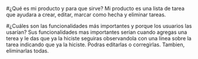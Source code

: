 #¿Qué es mi producto y para que sirve?
Mi producto es una lista de tarea que ayudara a crear, editar, marcar como hecha y eliminar tareas.

#¿Cuáles son las funcionalidades más importantes y porque los usuarios las usarían?
Sus funcionalidades mas importantes serían cuando agregas una terea y le das que ya la hiciste seguiras observandola con una linea sobre la tarea indicando que ya la hiciste.
Podras editarlas o corregirlas.  Tambien, eliminarlas todas. 
